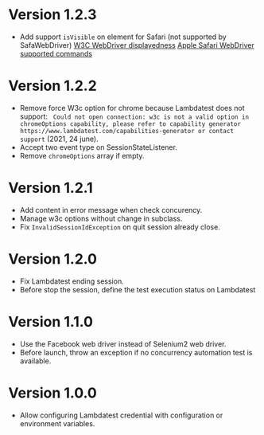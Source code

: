 # Version 1.2.3

* Add support `isVisible` on element for Safari (not supported by SafaWebDriver) [W3C WebDriver displayedness](https://w3c.github.io/webdriver/#element-displayedness) [Apple Safari WebDriver supported commands](https://developer.apple.com/documentation/webkit/macos_webdriver_commands_for_safari_12_and_later)

# Version 1.2.2

* Remove force W3c option for chrome because Lambdatest does not support: ` Could not open connection: w3c is not a valid option in chromeOptions capability, please refer to capability generator https://www.lambdatest.com/capabilities-generator or contact support` (2021, 24 june).
* Accept two event type on SessionStateListener.
* Remove `chromeOptions` array if empty.

# Version 1.2.1

* Add content in error message when check concurency.
* Manage w3c options without change in subclass.
* Fix `InvalidSessionIdException` on quit session already close.

# Version 1.2.0

* Fix Lambdatest ending session.
* Before stop the session, define the test execution status on Lambdatest

# Version 1.1.0

* Use the Facebook web driver instead of Selenium2 web driver.
* Before launch, throw an exception if no concurrency automation test is available.


# Version 1.0.0

* Allow configuring Lambdatest credential with configuration or environment variables.
